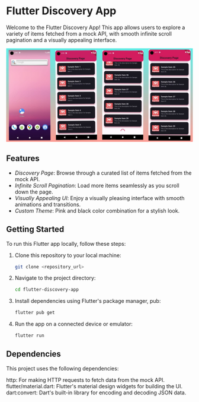# Flutter Discovery App

Welcome to the Flutter Discovery App! This app allows users to explore a variety of items fetched from a mock API, with smooth infinite scroll pagination and a visually appealing interface.


![App Screenshot](screenshots/pagination_img1.jpeg)

## Features

- *Discovery Page*: Browse through a curated list of items fetched from the mock API.
- *Infinite Scroll Pagination*: Load more items seamlessly as you scroll down the page.
- *Visually Appealing UI*: Enjoy a visually pleasing interface with smooth animations and transitions.
- *Custom Theme*: Pink and black color combination for a stylish look.

## Getting Started

To run this Flutter app locally, follow these steps:

1. Clone this repository to your local machine:

   ```bash
   git clone <repository_url>


2. Navigate to the project directory:
    ```bash
    cd flutter-discovery-app

3. Install dependencies using Flutter's package manager, pub:
    ```bash
    flutter pub get

4. Run the app on a connected device or emulator:
    ```bash
    flutter run

## Dependencies

This project uses the following dependencies:

http: For making HTTP requests to fetch data from the mock API.
flutter/material.dart: Flutter's material design widgets for building the UI.
dart:convert: Dart's built-in library for encoding and decoding JSON data.